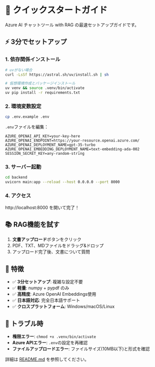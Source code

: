 # 🚀 クイックスタートガイド

Azure AI チャットツール with RAG の最速セットアップガイドです。

## ⚡ 3分でセットアップ

### 1. 依存関係インストール
```bash
# uvがない場合
curl -LsSf https://astral.sh/uv/install.sh | sh

# 仮想環境作成とパッケージインストール
uv venv && source .venv/bin/activate
uv pip install -r requirements.txt
```

### 2. 環境変数設定
```bash
cp .env.example .env
```

`.env`ファイルを編集：
```env
AZURE_OPENAI_API_KEY=your-key-here
AZURE_OPENAI_ENDPOINT=https://your-resource.openai.azure.com/
AZURE_OPENAI_DEPLOYMENT_NAME=gpt-35-turbo
AZURE_OPENAI_EMBEDDING_DEPLOYMENT_NAME=text-embedding-ada-002
SESSION_SECRET_KEY=any-random-string
```

### 3. サーバー起動
```bash
cd backend
uvicorn main:app --reload --host 0.0.0.0 --port 8000
```

### 4. アクセス
http://localhost:8000 を開いて完了！

## 📚 RAG機能を試す

1. **文書アップロード**ボタンをクリック
2. PDF、TXT、MDファイルをドラッグ&ドロップ
3. アップロード完了後、文書について質問

## 🎯 特徴

- ✅ **3分セットアップ**: 複雑な設定不要
- ✅ **軽量**: numpy + pypdf のみ
- ✅ **高精度**: Azure OpenAI Embeddings使用
- ✅ **日本語対応**: 完全日本語サポート
- ✅ **クロスプラットフォーム**: Windows/macOS/Linux

## 🔧 トラブル時

- **権限エラー**: `chmod +x .venv/bin/activate`
- **Azure APIエラー**: `.env`の設定を再確認
- **ファイルアップロードエラー**: ファイルサイズ(10MB以下)と形式を確認

詳細は [README.md](./README.md) を参照してください。